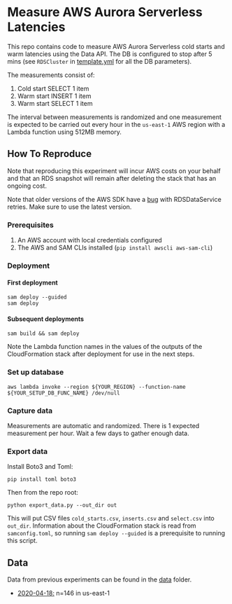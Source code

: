 # Measure AWS Aurora Serverless Latencies

This repo contains code to measure AWS Aurora Serverless cold starts and warm latencies using the Data API. The DB is configured to stop after 5 mins (see `RDSCluster` in [template.yml](template.yaml) for all the DB parameters). 

The measurements consist of:

1. Cold start SELECT 1 item
2. Warm start INSERT 1 item
3. Warm start SELECT 1 item

The interval between measurements is randomized and one measurement is expected to be carried out every hour in the `us-east-1` AWS region with a Lambda function using 512MB memory.

## How To Reproduce

Note that reproducing this experiment will incur AWS costs on your behalf and that an RDS snapshot will remain after deleting the stack that has an ongoing cost. 

Note that older versions of the AWS SDK have a [bug](https://github.com/aws/aws-sdk-js/pull/2931) with RDSDataService retries. Make sure to use the latest version.

### Prerequisites

1. An AWS account with local credentials configured
1. The AWS and SAM CLIs installed (`pip install awscli aws-sam-cli`)

### Deployment 

#### First deployment

```shell script
sam deploy --guided
sam deploy
```

#### Subsequent deployments

`sam build && sam deploy`

Note the Lambda function names in the values of the outputs of the CloudFormation stack after deployment for use in the next steps.

### Set up database

`aws lambda invoke --region ${YOUR_REGION} --function-name ${YOUR_SETUP_DB_FUNC_NAME} /dev/null`

### Capture data

Measurements are automatic and randomized. There is 1 expected measurement per hour. Wait a few days to gather enough data.

### Export data

Install Boto3 and Toml:

`pip install toml boto3`

Then from the repo root:

`python export_data.py --out_dir out`

This will put CSV files `cold_starts.csv`, `inserts.csv` and `select.csv` into `out_dir`. 
Information about the CloudFormation stack is read from `samconfig.toml`, so running `sam deploy --guided` is a prerequisite to running this script.

## Data

Data from previous experiments can be found in the [data](./data) folder.

- [2020-04-18:](./data/2020-04-18) n=146 in us-east-1
